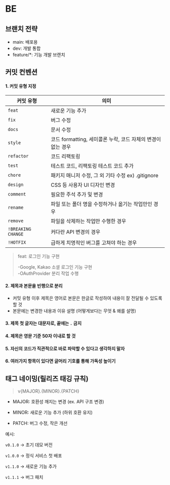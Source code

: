 # BE

## 브랜치 전략
- main: 배포용
- dev: 개발 통합
- feature/*: 기능 개발 브랜치

##  커밋 컨벤션

#### 1. 커밋 유형 지정

| 커밋 유형 | 의미 |
| --- | --- |
| `feat` | 새로운 기능 추가 |
| `fix` | 버그 수정 |
| `docs` | 문서 수정 |
| `style` | 코드 formatting, 세미콜론 누락, 코드 자체의 변경이 없는 경우 |
| `refactor` | 코드 리팩토링 |
| `test` | 테스트 코드, 리팩토링 테스트 코드 추가 |
| `chore` | 패키지 매니저 수정, 그 외 기타 수정 ex) .gitignore |
| `design` | CSS 등 사용자 UI 디자인 변경 |
| `comment` | 필요한 주석 추가 및 변경 |
| `rename` | 파일 또는 폴더 명을 수정하거나 옮기는 작업만인 경우 |
| `remove` | 파일을 삭제하는 작업만 수행한 경우 |
| `!BREAKING CHANGE` | 커다란 API 변경의 경우 |
| `!HOTFIX` | 급하게 치명적인 버그를 고쳐야 하는 경우 |

> feat: 로그인 기능 구현
>
> -Google, Kakao 소셜 로그인 기능 구현 <br>
> -OAuthProvider 분리 작업 수행

#### 2. 제목과 본문을 빈행으로 분리

- 커밋 유형 이후 제목은 영어로 본문은 한글로 작성하여 내용이 잘 전달될 수 있도록 할 것
- 본문에는 변경한 내용과 이유 설명 (어떻게보다는 무엇 & 왜를 설명)

#### 3. 제목 첫 글자는 대문자로, 끝에는 `.` 금지

#### 4. 제목은 영문 기준 50자 이내로 할 것

#### 5. 자신의 코드가 직관적으로 바로 파악할 수 있다고 생각하지 말자

#### 6. 여러가지 항목이 있다면 글머리 기호를 통해 가독성 높이기

## 태그 네이밍(릴리즈 태깅 규칙)

> v{MAJOR}.{MINOR}.{PATCH}

- MAJOR: 호환성 깨지는 변경 (ex. API 구조 변경)

- MINOR: 새로운 기능 추가 (하위 호환 유지)

- PATCH: 버그 수정, 작은 개선

예시:

`v0.1.0` → 초기 데모 버전

`v1.0.0` → 정식 서비스 첫 배포

`v1.1.0` → 새로운 기능 추가

`v1.1.1` → 버그 패치
